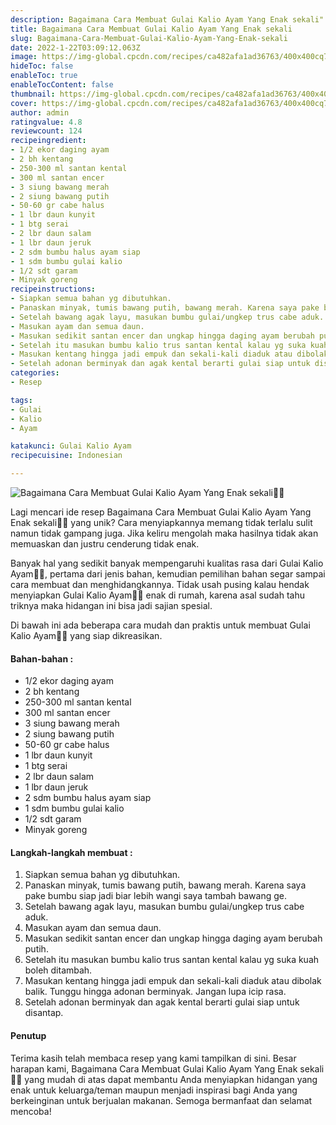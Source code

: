```yaml
---
description: Bagaimana Cara Membuat Gulai Kalio Ayam Yang Enak sekali"
title: Bagaimana Cara Membuat Gulai Kalio Ayam Yang Enak sekali
slug: Bagaimana-Cara-Membuat-Gulai-Kalio-Ayam-Yang-Enak-sekali
date: 2022-1-22T03:09:12.063Z
image: https://img-global.cpcdn.com/recipes/ca482afa1ad36763/400x400cq70/photo.jpg
hideToc: false
enableToc: true
enableTocContent: false
thumbnail: https://img-global.cpcdn.com/recipes/ca482afa1ad36763/400x400cq70/photo.jpg
cover: https://img-global.cpcdn.com/recipes/ca482afa1ad36763/400x400cq70/photo.jpg
author: admin
ratingvalue: 4.8
reviewcount: 124
recipeingredient:
- 1/2 ekor daging ayam
- 2 bh kentang
- 250-300 ml santan kental
- 300 ml santan encer
- 3 siung bawang merah
- 2 siung bawang putih
- 50-60 gr cabe halus
- 1 lbr daun kunyit
- 1 btg serai
- 2 lbr daun salam
- 1 lbr daun jeruk
- 2 sdm bumbu halus ayam siap
- 1 sdm bumbu gulai kalio
- 1/2 sdt garam
- Minyak goreng
recipeinstructions:
- Siapkan semua bahan yg dibutuhkan.
- Panaskan minyak, tumis bawang putih, bawang merah. Karena saya pake bumbu siap jadi biar lebih wangi saya tambah bawang ge.
- Setelah bawang agak layu, masukan bumbu gulai/ungkep trus cabe aduk.
- Masukan ayam dan semua daun.
- Masukan sedikit santan encer dan ungkap hingga daging ayam berubah putih.
- Setelah itu masukan bumbu kalio trus santan kental kalau yg suka kuah boleh ditambah.
- Masukan kentang hingga jadi empuk dan sekali-kali diaduk atau dibolak balik. Tunggu hingga adonan berminyak. Jangan lupa icip rasa.
- Setelah adonan berminyak dan agak kental berarti gulai siap untuk disantap.
categories:
- Resep

tags:
- Gulai
- Kalio
- Ayam

katakunci: Gulai Kalio Ayam
recipecuisine: Indonesian

---
```


![Bagaimana Cara Membuat Gulai Kalio Ayam Yang Enak sekali👩‍🍳](https://img-global.cpcdn.com/recipes/ca482afa1ad36763/400x400cq70/photo.jpg)

Lagi mencari ide resep Bagaimana Cara Membuat Gulai Kalio Ayam Yang Enak sekali👩‍🍳 yang unik? Cara menyiapkannya memang tidak terlalu sulit namun tidak gampang juga. Jika keliru mengolah maka hasilnya tidak akan memuaskan dan justru cenderung tidak enak.

Banyak hal yang sedikit banyak mempengaruhi kualitas rasa dari Gulai Kalio Ayam👩‍🍳, pertama dari jenis bahan, kemudian pemilihan bahan segar sampai cara membuat dan menghidangkannya. Tidak usah pusing kalau hendak menyiapkan Gulai Kalio Ayam👩‍🍳 enak di rumah, karena asal sudah tahu triknya maka hidangan ini bisa jadi sajian spesial.

Di bawah ini ada beberapa cara mudah dan praktis untuk membuat Gulai Kalio Ayam👩‍🍳 yang siap dikreasikan.

<!--inarticleads1-->

#### Bahan-bahan :

- 1/2 ekor daging ayam
- 2 bh kentang
- 250-300 ml santan kental
- 300 ml santan encer
- 3 siung bawang merah
- 2 siung bawang putih
- 50-60 gr cabe halus
- 1 lbr daun kunyit
- 1 btg serai
- 2 lbr daun salam
- 1 lbr daun jeruk
- 2 sdm bumbu halus ayam siap
- 1 sdm bumbu gulai kalio
- 1/2 sdt garam
- Minyak goreng

<!--inarticleads2-->

#### Langkah-langkah membuat :

1. Siapkan semua bahan yg dibutuhkan.
1. Panaskan minyak, tumis bawang putih, bawang merah. Karena saya pake bumbu siap jadi biar lebih wangi saya tambah bawang ge.
1. Setelah bawang agak layu, masukan bumbu gulai/ungkep trus cabe aduk.
1. Masukan ayam dan semua daun.
1. Masukan sedikit santan encer dan ungkap hingga daging ayam berubah putih.
1. Setelah itu masukan bumbu kalio trus santan kental kalau yg suka kuah boleh ditambah.
1. Masukan kentang hingga jadi empuk dan sekali-kali diaduk atau dibolak balik. Tunggu hingga adonan berminyak. Jangan lupa icip rasa.
1. Setelah adonan berminyak dan agak kental berarti gulai siap untuk disantap.

#### Penutup

Terima kasih telah membaca resep yang kami tampilkan di sini. Besar harapan kami, Bagaimana Cara Membuat Gulai Kalio Ayam Yang Enak sekali👩‍🍳 yang mudah di atas dapat membantu Anda menyiapkan hidangan yang enak untuk keluarga/teman maupun menjadi inspirasi bagi Anda yang berkeinginan untuk berjualan makanan. Semoga bermanfaat dan selamat mencoba!